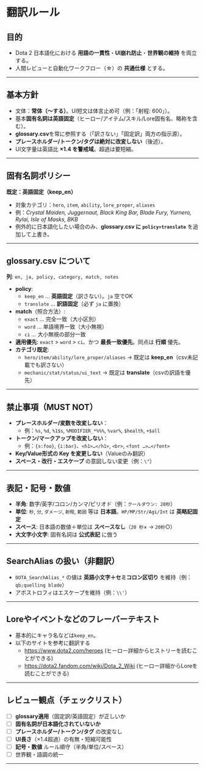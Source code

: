 # 翻訳ルール

## 目的
- Dota 2 日本語化における **用語の一貫性**・**UI崩れ防止**・**世界観の維持** を両立する。
- 人間レビューと自動化ワークフロー（☆）の **共通仕様** とする。

---

## 基本方針
- 文体：**常体（〜する）**。UI短文は体言止め可（例：「射程: 600」）。
- 基本**固有名詞は英語固定**（ヒーロー/アイテム/スキル/Lore固有名、略称を含む）。
- **glossary.csv**を常に参照する（「訳さない」「固定訳」両方の指示源）。
- **プレースホルダー/トークン/タグは絶対に改変しない**（後述）。
- UI文字量は英語比 **×1.4 を警戒域**。超過は要短縮。

---

## 固有名詞ポリシー
**既定：英語固定（keep_en）**
- 対象カテゴリ：`hero`, `item`, `ability`, `lore_proper`, `aliases`
- 例：*Crystal Maiden, Juggernaut, Black King Bar, Blade Fury, Yurnero, Rylai, Isle of Masks, BKB*
- 例外的に日本語化したい場合のみ、**glossary.csv に `policy=translate`** を追加して上書き。

---

## glossary.csv について
**列**: `en, ja, policy, category, match, notes`

- **policy**:
  - `keep_en` … **英語固定**（訳さない）。`ja` 空でOK
  - `translate` … **訳語固定**（必ず `ja` に置換）
- **match**（照合方法）:
  - `exact` … 完全一致（大小区別）
  - `word` … 単語境界一致（大小無視）
  - `ci` … 大小無視の部分一致
- **適用優先**: `exact` > `word` > `ci`、かつ **最長一致優先**。同点は **行順** 優先。
- **カテゴリ既定**:
  - `hero/item/ability/lore_proper/aliases` → 既定は **keep_en**（csv未記載でも訳さない）
  - `mechanic/stat/status/ui_text` → 既定は **translate**（csvの訳語を優先）

---

## 禁止事項（MUST NOT）
- **プレースホルダー/変数を改変しない**：
  - 例：`%s`, `%d`, `%1$s`, `%MODIFIER_*%%%`, `%var%`, `$health`, `+$all`
- **トークン/マークアップを改変しない**：
  - 例：`{s:foo}`, `{i:bar}`、`<h1>…</h1>`, `<br>`, `<font …>…</font>`
- **Key/Value形式の Key を変更しない**（Valueのみ翻訳）
- **スペース・改行・エスケープ** の意図しない変更（例：`\"`）

---

## 表記・記号・数値
- **半角**: 数字/英字/コロン/カンマ/ピリオド（例：`クールダウン: 20秒`）
- **単位**: `秒`, `分`, `ダメージ`, `射程`, `範囲` 等は **日本語**。`HP/MP/Str/Agi/Int` は **英略記固定**
- **スペース**: 日本語の数値＋単位は **スペースなし**（`20 秒`× → `20秒`○）
- **大文字小文字**: 固有名詞は **公式表記** に倣う

---

## SearchAlias の扱い（非翻訳）
- `DOTA_SearchAlias_*` の値は **英語小文字＋セミコロン区切り** を維持（例：`qb;quelling blade`）
- アポストロフィはエスケープを維持（例：`\\'`）

---

## Loreやイベントなどのフレーバーテキスト
- 基本的にキャラ名などは`keep_en`。
- 以下のサイトを参考に翻訳する
  - https://www.dota2.com/heroes (ヒーロー詳細からヒストリーを読むことができる)
  - https://dota2.fandom.com/wiki/Dota_2_Wiki (ヒーロー詳細からLoreを読むことができる)

---

## レビュー観点（チェックリスト）
- [ ] **glossary適用**（固定訳/英語固定）が正しいか
- [ ] **固有名詞が日本語化されていないか**
- [ ] **プレースホルダー/トークン/タグ** の改変なし
- [ ] **UI長さ**（×1.4超過）の有無・短縮可能性
- [ ] **記号・数値** ルール順守（半角/単位/スペース）
- [ ] 世界観・語調の統一

---